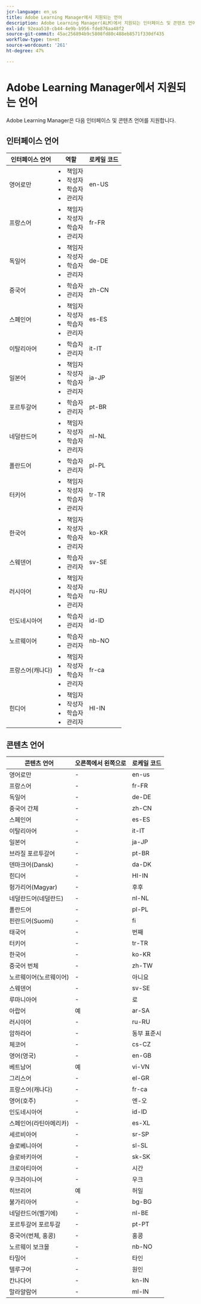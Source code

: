 ```yaml
---
jcr-language: en_us
title: Adobe Learning Manager에서 지원되는 언어
description: Adobe Learning Manager(ALM)에서 지원되는 인터페이스 및 콘텐츠 언어 살펴보기
exl-id: 92eaa510-cb44-4e9b-b956-fde876aa48f2
source-git-commit: 45ac256894b9c5808fd80c488eb8571f330df435
workflow-type: tm+mt
source-wordcount: '261'
ht-degree: 47%

---
```


# Adobe Learning Manager에서 지원되는 언어

Adobe Learning Manager은 다음 인터페이스 및 콘텐츠 언어를 지원합니다.

## 인터페이스 언어

| 인터페이스 언어 | 역할 | 로케일 코드 |
|---|---|---|
| 영어로만 | <li>책임자</li><li>작성자</li><li>학습자</li><li>관리자</li> | en-US |
| 프랑스어 | <li>책임자</li><li>작성자</li><li>학습자</li><li>관리자</li> | fr-FR |
| 독일어 | <li>책임자</li><li>작성자</li><li>학습자</li><li>관리자</li> | de-DE |
| 중국어 | <li>학습자</li><li>관리자</li> | zh-CN |
| 스페인어 | <li>책임자</li><li>작성자</li><li>학습자</li><li>관리자</li> | es-ES |
| 이탈리아어 | <li>학습자</li><li>관리자</li> | it-IT |
| 일본어 | <li>책임자</li><li>작성자</li><li>학습자</li><li>관리자</li> | ja-JP |
| 포르투갈어 | <li>학습자</li><li>관리자</li> | pt-BR |
| 네덜란드어 | <li>책임자</li><li>작성자</li><li>학습자</li><li>관리자</li> | nl-NL |
| 폴란드어 | <li>학습자</li><li>관리자</li> | pl-PL |
| 터키어 | <li>책임자</li><li>작성자</li><li>학습자</li><li>관리자</li> | tr-TR |
| 한국어 | <li>책임자</li><li>작성자</li><li>학습자</li><li>관리자</li> | ko-KR |
| 스웨덴어 | <li>학습자</li><li>관리자</li> | sv-SE |
| 러시아어 | <li>책임자</li><li>작성자</li><li>학습자</li><li>관리자</li> | ru-RU |
| 인도네시아어 | <li>학습자</li><li>관리자</li> | id-ID |
| 노르웨이어 | <li>학습자</li><li>관리자</li> | nb-NO |
| 프랑스어(캐나다) | <li>책임자</li><li>작성자</li><li>학습자</li><li>관리자</li> | fr-ca |
| 힌디어 | <li>책임자</li><li>작성자</li><li>학습자</li><li>관리자</li> | HI-IN |

## 콘텐츠 언어

| 콘텐츠 언어 | 오른쪽에서 왼쪽으로 | 로케일 코드 |
|---|---|---|
| 영어로만 | - | en-us |
| 프랑스어 | - | fr-FR |
| 독일어 | - | de-DE |
| 중국어 간체 | - | zh-CN |
| 스페인어 | - | es-ES |
| 이탈리아어 | - | it-IT |
| 일본어 | - | ja-JP |
| 브라질 포르투갈어 | - | pt-BR |
| 덴마크어(Dansk) | - | da-DK |
| 힌디어 | - | HI-IN |
| 헝가리어(Magyar) | - | 후후 |
| 네덜란드어(네덜란드) | - | nl-NL |
| 폴란드어 | - | pl-PL |
| 핀란드어(Suomi) | - | fi |
| 태국어 | - | 번째 |
| 터키어 | - | tr-TR |
| 한국어 | - | ko-KR |
| 중국어 번체 | - | zh-TW |
| 노르웨이어(노르웨이어) | - | 아니요 |
| 스웨덴어 | - | sv-SE |
| 루마니아어 | - | 로 |
| 아랍어 | 예 | ar-SA |
| 러시아어 | - | ru-RU |
| 암하라어 | - | 동부 표준시 |
| 체코어 | - | cs-CZ |
| 영어(영국) | - | en-GB |
| 베트남어 | 예 | vi-VN |
| 그리스어 | - | el-GR |
| 프랑스어(캐나다) | - | fr-ca |
| 영어(호주) | - | 엔-오 |
| 인도네시아어 | - | id-ID |
| 스페인어(라틴아메리카) | - | es-XL |
| 세르비아어 | - | sr-SP |
| 슬로베니아어 | - | sl-SL |
| 슬로바키아어 | - | sk-SK |
| 크로아티아어 | - | 시간 |
| 우크라이나어 | - | 우크 |
| 히브리어 | 예 | 허일 |
| 불가리아어 | - | bg-BG |
| 네덜란드어(벨기에) | - | nl-BE |
| 포르투갈어 포르투갈 | - | pt-PT |
| 중국어(번체, 홍콩) | - | 홍콩 |
| 노르웨이 보크몰 | - | nb-NO |
| 타밀어 | - | 타인 |
| 텔루구어 | - | 원인 |
| 칸나다어 | - | kn-IN |
| 말라얄람어 | - | ml-IN |

